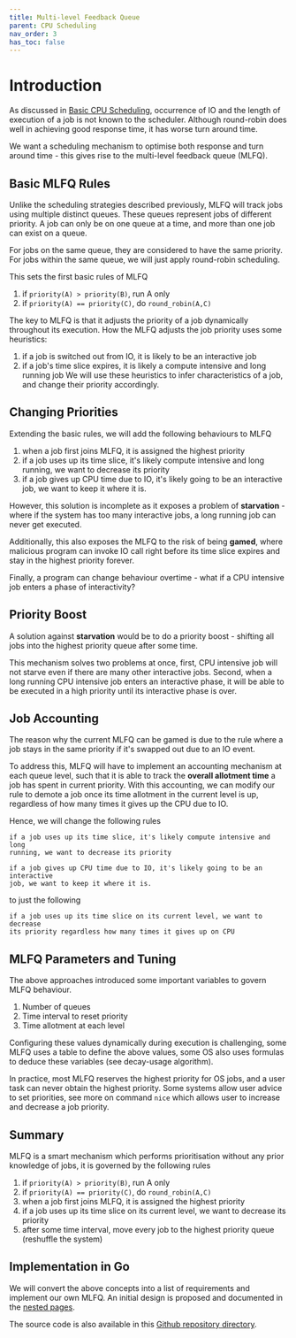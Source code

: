 ```yaml
---
title: Multi-level Feedback Queue
parent: CPU Scheduling
nav_order: 3
has_toc: false
---
```

# Introduction
As discussed in [Basic CPU Scheduling](https://isbobby.github.io/2-os/2-scheduling/2-scheduling_strategies.html), occurrence of IO and the length of execution of a job is not known to the scheduler. Although round-robin does well in achieving good response time, it has worse turn around time.

We want a scheduling mechanism to optimise both response and turn around time - this gives rise to the multi-level feedback queue (MLFQ).

## Basic MLFQ Rules
Unlike the scheduling strategies described previously, MLFQ will track jobs using multiple distinct queues. These queues represent jobs of different priority. A job can only be on one queue at a time, and more than one job can exist on a queue.

For jobs on the same queue, they are considered to have the same priority. For jobs within the same queue, we will just apply round-robin scheduling.

This sets the first basic rules of MLFQ
1. if `priority(A) > priority(B)`, run A only
2. if `priority(A) == priority(C)`, do `round_robin(A,C)`

The key to MLFQ is that it adjusts the priority of a job dynamically throughout its execution. How the MLFQ adjusts the job priority uses some heuristics:
1. if a job is switched out from IO, it is likely to be an interactive job
2. if a job's time slice expires, it is likely a compute intensive and long running job
We will use these heuristics to infer characteristics of a job, and change their priority accordingly.

## Changing Priorities
Extending the basic rules, we will add the following behaviours to MLFQ
1. when a job first joins MLFQ, it is assigned the highest priority
2. if a job uses up its time slice, it's likely compute intensive and long running, we want to decrease its priority
3. if a job gives up CPU time due to IO, it's likely going to be an interactive job, we want to keep it where it is.

However, this solution is incomplete as it exposes a problem of **starvation** - where if the system has too many interactive jobs, a long running job can never get executed.

Additionally, this also exposes the MLFQ to the risk of being **gamed**, where malicious program can invoke IO call right before its time slice expires and stay in the highest priority forever.

Finally, a program can change behaviour overtime - what if a CPU intensive job enters a phase of interactivity?
## Priority Boost
A solution against **starvation** would be to do a priority boost - shifting all jobs into the highest priority queue after some time.

This mechanism solves two problems at once, first, CPU intensive job will not starve even if there are many other interactive jobs. Second, when a long running CPU intensive job enters an interactive phase, it will be able to be executed in a high priority until its interactive phase is over.
## Job Accounting
The reason why the current MLFQ can be gamed is due to the rule where a job stays in the same priority if it's swapped out due to an IO event.

To address this, MLFQ will have to implement an accounting mechanism at each queue level, such that it is able to track the **overall allotment time** a job has spent in current priority. With this accounting, we can modify our rule to demote a job once its time allotment in the current level is up, regardless of how many times it gives up the CPU due to IO.

Hence, we will change the following rules
```
if a job uses up its time slice, it's likely compute intensive and long 
running, we want to decrease its priority

if a job gives up CPU time due to IO, it's likely going to be an interactive 
job, we want to keep it where it is.
```

to just the following
```
if a job uses up its time slice on its current level, we want to decrease 
its priority regardless how many times it gives up on CPU
```
## MLFQ Parameters and Tuning
The above approaches introduced some important variables to govern MLFQ behaviour.
1. Number of queues
2. Time interval to reset priority
3. Time allotment at each level

Configuring these values dynamically during execution is challenging, some MLFQ uses a table to define the above values, some OS also uses formulas to deduce these variables (see decay-usage algorithm).

In practice, most MLFQ reserves the highest priority for OS jobs, and a user task can never obtain the highest priority. Some systems allow user advice to set priorities, see more on command `nice` which allows user to increase and decrease a job priority.

## Summary
MLFQ is a smart mechanism which performs prioritisation without any prior knowledge of jobs, it is governed by the following rules

1. if `priority(A) > priority(B)`, run A only
2. if `priority(A) == priority(C)`, do `round_robin(A,C)`
3. when a job first joins MLFQ, it is assigned the highest priority
4. if a job uses up its time slice on its current level, we want to decrease its priority
5. after some time interval, move every job to the highest priority queue (reshuffle the system)

## Implementation in Go
We will convert the above concepts into a list of requirements and implement our own MLFQ. An initial design is proposed and documented in the [nested pages](https://isbobby.github.io/2-os/2-scheduling/2-3-mlfq/1-mlfq-design.html).

The source code is also available in this [Github repository directory](https://github.com/isbobby/system-programming/tree/main/go/os/scheduling/mlfq).
